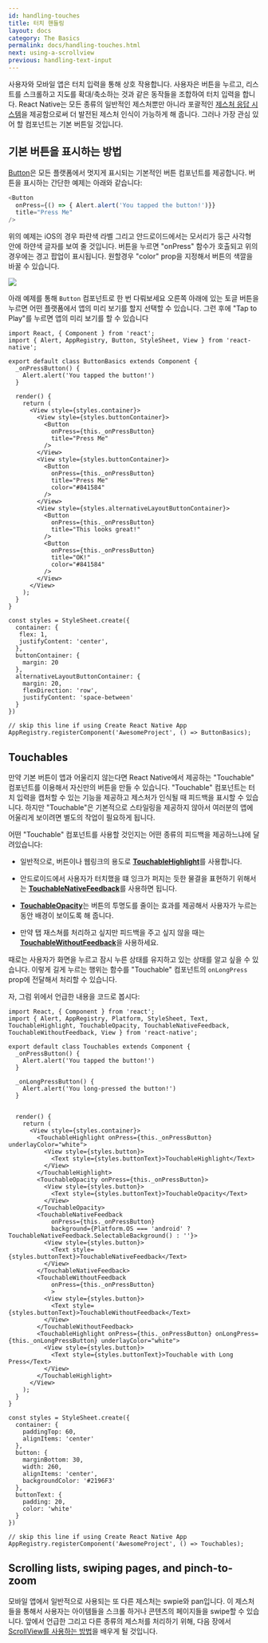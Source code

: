 ```yaml
---
id: handling-touches
title: 터치 핸들링
layout: docs
category: The Basics
permalink: docs/handling-touches.html
next: using-a-scrollview
previous: handling-text-input
---
```


사용자와 모바일 앱은 터치 입력을 통해 상호 작용합니다. 사용자은 버튼을 누르고, 리스트를 스크롤하고 지도를 확대/축소하는 것과 같은 동작들을 조합하여 터치 입력을 합니다. React Native는 모든 종류의 일반적인 제스처뿐만 아니라 포괄적인 [제스처 응답 시스템](docs/gesture-responder-system.html)을 제공함으로써 더 발전된 제스처 인식이 가능하게 해 줍니다. 그러나 가장 관심 있어 할 컴포넌트는 기본 버튼일 것입니다.

## 기본 버튼을 표시하는 방법

[Button](docs/button.html)은 모든 플랫폼에서 멋지게 표시되는 기본적인 버튼 컴포넌트를 제공합니다. 버튼을 표시하는 간단한 예제는 아래와 같습니다:

```javascript
<Button
  onPress={() => { Alert.alert('You tapped the button!')}}
  title="Press Me"
/>
```

위의 예제는 iOS의 경우 파란색 라벨 그리고 안드로이드에서는 모서리가 둥근 사각형 안에 하얀색 글자를 보여 줄 것입니다. 버튼을 누르면 "onPress" 함수가 호출되고 위의 경우에는 경고 팝업이 표시됩니다. 원할경우 "color" prop을 지정해서 버튼의 색깔을 바꿀 수 있습니다.

![](img/Button.png)

아래 예제를 통해 `Button` 컴포넌트로 한 번 다뤄보세요 오른쪽 아래에 있는 토글 버튼을 누르면 어떤 플랫폼에서 앱의 미리 보기를 할지 선택할 수 있습니다. 그런 후에 "Tap to Play"를 누르면 앱의 미리 보기를 할 수 있습니다

```SnackPlayer?name=Button%20Basics
import React, { Component } from 'react';
import { Alert, AppRegistry, Button, StyleSheet, View } from 'react-native';

export default class ButtonBasics extends Component {
  _onPressButton() {
    Alert.alert('You tapped the button!')
  }

  render() {
    return (
      <View style={styles.container}>
        <View style={styles.buttonContainer}>
          <Button
            onPress={this._onPressButton}
            title="Press Me"
          />
        </View>
        <View style={styles.buttonContainer}>
          <Button
            onPress={this._onPressButton}
            title="Press Me"
            color="#841584"
          />
        </View>
        <View style={styles.alternativeLayoutButtonContainer}>
          <Button
            onPress={this._onPressButton}
            title="This looks great!"
          />
          <Button
            onPress={this._onPressButton}
            title="OK!"
            color="#841584"
          />
        </View>
      </View>
    );
  }
}

const styles = StyleSheet.create({
  container: {
   flex: 1,
   justifyContent: 'center',
  },
  buttonContainer: {
    margin: 20
  },
  alternativeLayoutButtonContainer: {
    margin: 20,
    flexDirection: 'row',
    justifyContent: 'space-between'
  }
})

// skip this line if using Create React Native App
AppRegistry.registerComponent('AwesomeProject', () => ButtonBasics);
```

## Touchables

만약 기본 버튼이 앱과 어울리지 않는다면 React Native에서 제공하는 "Touchable" 컴포넌트를 이용해서 자신만의 버튼을 만들 수 있습니다. "Touchable" 컴포넌트는 터치 입력을 캡처할 수 있는 기능을 제공하고 제스처가 인식될 때 피드백을 표시할 수 있습니다. 하지만 "Touchable"은 기본적으로 스타일링을 제공하지 않아서 여러분의 앱에 어울리게 보이려면 별도의 작업이 필요하게 됩니다.

어떤 "Touchable" 컴포넌트를 사용할 것인지는 어떤 종류의 피드백을 제공하느냐에 달려있습니다:

- 일반적으로, 버튼이나 웹링크의 용도로 [**TouchableHighlight**](docs/touchablehighlight.html)를 사용합니다.

- 안드로이드에서 사용자가 터치했을 떄 잉크가 퍼지는 듯한 물결을 표현하기 위해서는 [**TouchableNativeFeedback**](docs/touchablenativefeedback.html)를 사용하면 됩니다.

- [**TouchableOpacity**](docs/touchableopacity.html)는 버튼의 투명도를 줄이는 효과를 제공해서 사용자가 누르는 동안 배경이 보이도록 해 줍니다.

- 만약 탭 재스쳐를 처리하고 싶지만 피드백을 주고 싶지 않을 때는 [**TouchableWithoutFeedback**](docs/touchablewithoutfeedback.html)을 사용하세요.

때로는 사용자가 화면을 누르고 잠시 누른 상태를 유지하고 있는 상태를 알고 싶을 수 있습니다. 이렇게 길게 누르는 행위는 함수를 "Touchable" 컴포넌트의 `onLongPress` prop에 전달해서 처리할 수 있습니다.

자, 그럼 위에서 언급한 내용을 코드로 봅시다:

```SnackPlayer?platform=android&name=Touchables
import React, { Component } from 'react';
import { Alert, AppRegistry, Platform, StyleSheet, Text, TouchableHighlight, TouchableOpacity, TouchableNativeFeedback, TouchableWithoutFeedback, View } from 'react-native';

export default class Touchables extends Component {
  _onPressButton() {
    Alert.alert('You tapped the button!')
  }

  _onLongPressButton() {
    Alert.alert('You long-pressed the button!')
  }


  render() {
    return (
      <View style={styles.container}>
        <TouchableHighlight onPress={this._onPressButton} underlayColor="white">
          <View style={styles.button}>
            <Text style={styles.buttonText}>TouchableHighlight</Text>
          </View>
        </TouchableHighlight>
        <TouchableOpacity onPress={this._onPressButton}>
          <View style={styles.button}>
            <Text style={styles.buttonText}>TouchableOpacity</Text>
          </View>
        </TouchableOpacity>
        <TouchableNativeFeedback
            onPress={this._onPressButton}
            background={Platform.OS === 'android' ? TouchableNativeFeedback.SelectableBackground() : ''}>
          <View style={styles.button}>
            <Text style={styles.buttonText}>TouchableNativeFeedback</Text>
          </View>
        </TouchableNativeFeedback>
        <TouchableWithoutFeedback
            onPress={this._onPressButton}
            >
          <View style={styles.button}>
            <Text style={styles.buttonText}>TouchableWithoutFeedback</Text>
          </View>
        </TouchableWithoutFeedback>
        <TouchableHighlight onPress={this._onPressButton} onLongPress={this._onLongPressButton} underlayColor="white">
          <View style={styles.button}>
            <Text style={styles.buttonText}>Touchable with Long Press</Text>
          </View>
        </TouchableHighlight>
      </View>
    );
  }
}

const styles = StyleSheet.create({
  container: {
    paddingTop: 60,
    alignItems: 'center'
  },
  button: {
    marginBottom: 30,
    width: 260,
    alignItems: 'center',
    backgroundColor: '#2196F3'
  },
  buttonText: {
    padding: 20,
    color: 'white'
  }
})

// skip this line if using Create React Native App
AppRegistry.registerComponent('AwesomeProject', () => Touchables);
```

## Scrolling lists, swiping pages, and pinch-to-zoom

모바일 앱에서 일반적으로 사용되는 또 다른 제스처는 swpie와 pan입니다. 이 제스처들을 통해서 사용자는 아이템들을 스크롤 하거나 콘텐츠의 페이지들을 swipe할 수 있습니다. 앞에서 언급한 그리고 다른 종류의 제스처를 처리하기 위해, 다음 장에서 [ScrollView를 사용하는 방법](docs/using-a-scrollview.html)을 배우게 될 것입니다.
